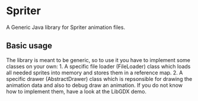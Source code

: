 Spriter
=======

A Generic Java library for Spriter animation files.



Basic usage
--------------------------
The library is meant to be generic, so to use it you have to implement some classes on your own:
	1. A specific file loader (FileLoader) class which loads all needed sprites into memory and stores them in a reference map.
	2. A specific drawer (AbstractDrawer) class which is repsonsible for drawing the animation data and also to debug draw an animation.
If you do not know how to implement them, have a look at the LibGDX demo.
